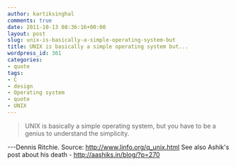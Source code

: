 ```yaml
---
author: kartiksinghal
comments: true
date: 2011-10-13 08:36:16+00:00
layout: post
slug: unix-is-basically-a-simple-operating-system-but
title: UNIX is basically a simple operating system but...
wordpress_id: 361
categories:
- quote
tags:
- C
- design
- Operating system
- quote
- UNIX
---
```


> UNIX is basically a simple operating system, but you have to be a genius to understand the simplicity.

---Dennis Ritchie. Source: http://www.linfo.org/q_unix.html See also Ashik's post about his death - http://aashiks.in/blog/?p=270

